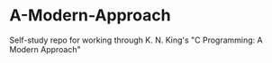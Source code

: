 # A-Modern-Approach
Self-study repo for working through K. N. King's "C Programming: A Modern Approach"
